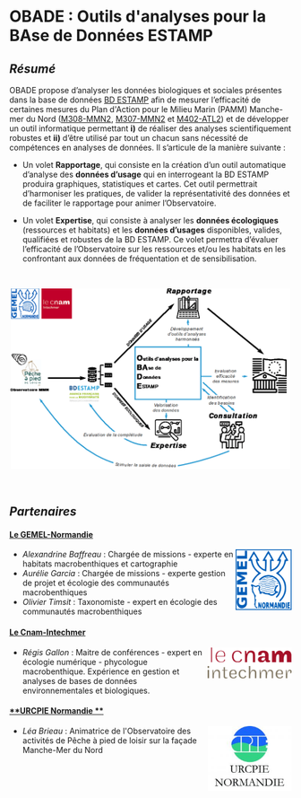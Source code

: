 # OBADE : Outils d'analyses pour la BAse de Données ESTAMP


## *Résumé*

OBADE propose d’analyser les données biologiques et sociales présentes dans la base de données [BD ESTAMP](https://estamp.afbiodiversite.fr) afin de mesurer l’efficacité de certaines mesures du Plan d'Action pour le Milieu Marin (PAMM) Manche-mer du Nord ([M308-MMN2](http://www.dirm.memn.developpement-durable.gouv.fr/IMG/pdf/m308-mmn2_document-cadre_de_prefiguration_de_l_observatoire-post_procedure_passation_marches.pdf), [M307-MMN2](http://www.dirm.memn.developpement-durable.gouv.fr/preuves-objectives-de-realisation-des-actions-des-a924.html) et [M402-ATL2](http://www.dirm.memn.developpement-durable.gouv.fr/preuves-objectives-de-realisation-des-actions-des-a924.html)) et de développer un outil informatique permettant **i)** de réaliser des analyses scientifiquement robustes et **ii)** d’être utilisé par tout un chacun sans nécessité de compétences en analyses de données.
Il s’articule de la manière suivante : 

- Un volet **Rapportage**, qui consiste en la création d’un outil automatique d’analyse des **données d’usage** qui en interrogeant la BD ESTAMP produira graphiques, statistiques et cartes. Cet outil permettrait d’harmoniser les pratiques, de valider la représentativité des données et de faciliter le rapportage pour animer l’Observatoire.

- Un volet **Expertise**, qui consiste à analyser les **données écologiques** (ressources et habitats) et les **données d’usages** disponibles, valides, qualifiées et robustes de la BD ESTAMP. Ce volet permettra d’évaluer l’efficacité de l’Observatoire sur les ressources et/ou les habitats en les confrontant aux données de fréquentation et de sensibilisation.

<br>

<p align="center">
<img src="figures_divers/resume.png" width="500">
</p>

<br>

## *Partenaires*

#### [**Le GEMEL-Normandie**](http://www.gemel-normandie.org/)
<img src="figures_divers/gemeln.png" width="100" align="right">

- *Alexandrine Baffreau* : Chargée de missions - experte en habitats macrobenthiques et cartographie
- *Aurélie Garcia* : Chargée de missions - experte gestion de projet et écologie des communautés macrobenthiques 
- *Olivier Timsit* : Taxonomiste - expert en écologie des communautés macrobenthiques

#### [**Le Cnam-Intechmer**](http://www.intechmer.cnam.fr/l-institut/)

<img src="figures_divers/cnam.png" width="150" align="right">

- *Régis Gallon* : Maitre de conférences - expert en écologie numérique - phycologue macrobenthique. Expérience en gestion et analyses de bases de données environnementales et biologiques.


#### [**URCPIE Normandie **](https://www.urcpie-normandie.com/)

<img src="figures_divers/logoURCPIENormandie.jpg" width="150" align="right">

- *Léa Brieau* : Animatrice de l'Observatoire des activités de Pêche à pied de loisir sur la façade Manche-Mer du Nord
